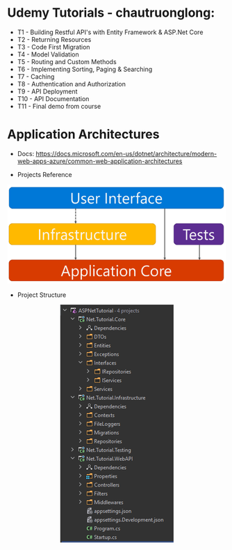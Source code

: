 # Udemy Tutorials - chautruonglong:

- T1 - Building Restful API's with Entity Framework & ASP.Net Core
- T2 - Returning Resources
- T3 - Code First Migration
- T4 - Model Validation
- T5 - Routing and Custom Methods
- T6 - Implementing Sorting, Paging & Searching
- T7 - Caching
- T8 - Authentication and Authorization
- T9 - API Deployment
- T10 - API Documentation
- T11 - Final demo from course

# Application Architectures

- Docs: https://docs.microsoft.com/en-us/dotnet/architecture/modern-web-apps-azure/common-web-application-architectures

- Projects Reference

<p align="center">
    <img src="AspNetTutorial/Images/image_0.png" alt="alt text">
</p>

- Project Structure

<p align="center">
    <img src="AspNetTutorial/Images/image_1.png" alt="alt text">
</p>

